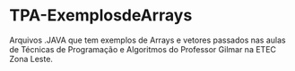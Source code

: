 # TPA-ExemplosdeArrays
Arquivos .JAVA que tem exemplos de Arrays e vetores passados nas aulas de Técnicas de Programação e Algoritmos do Professor Gilmar na ETEC Zona Leste.
